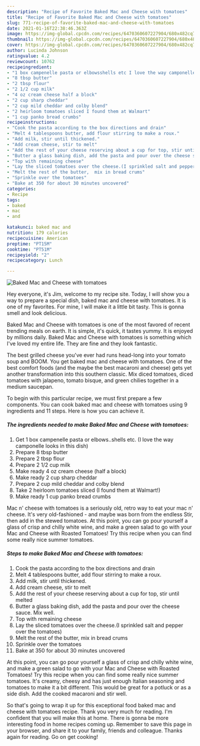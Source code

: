 ```yaml
---
description: "Recipe of Favorite Baked Mac and Cheese with tomatoes"
title: "Recipe of Favorite Baked Mac and Cheese with tomatoes"
slug: 771-recipe-of-favorite-baked-mac-and-cheese-with-tomatoes
date: 2021-01-16T22:38:46.363Z
image: https://img-global.cpcdn.com/recipes/6470360607227904/680x482cq70/baked-mac-and-cheese-with-tomatoes-recipe-main-photo.jpg
thumbnail: https://img-global.cpcdn.com/recipes/6470360607227904/680x482cq70/baked-mac-and-cheese-with-tomatoes-recipe-main-photo.jpg
cover: https://img-global.cpcdn.com/recipes/6470360607227904/680x482cq70/baked-mac-and-cheese-with-tomatoes-recipe-main-photo.jpg
author: Lucinda Johnson
ratingvalue: 4.2
reviewcount: 10762
recipeingredient:
- "1 box campenelle pasta or elbowsshells etc I love the way camponelle looks in this dish"
- "8 tbsp butter"
- "2 tbsp flour"
- "2 1/2 cup milk"
- "4 oz cream cheese half a block"
- "2 cup sharp cheddar"
- "2 cup mild cheddar and colby blend"
- "2 heirloom tomatoes sliced I found them at Walmart"
- "1 cup panko bread crumbs"
recipeinstructions:
- "Cook the pasta according to the box directions and drain"
- "Melt 4 tablespoons butter, add flour stirring to make a roux."
- "Add milk, stir until thickened."
- "Add cream cheese, stir to melt"
- "Add the rest of your cheese reserving about a cup for top, stir until melted"
- "Butter a glass baking dish, add the pasta and pour over the cheese sauce. Mix well."
- "Top with remaining cheese"
- "Lay the sliced tomatoes over the cheese.(I sprinkled salt and pepper over the tomatoes)"
- "Melt the rest of the butter,  mix in bread crums"
- "Sprinkle over the tomatoes"
- "Bake at 350 for about 30 minutes uncovered"
categories:
- Recipe
tags:
- baked
- mac
- and

katakunci: baked mac and 
nutrition: 179 calories
recipecuisine: American
preptime: "PT15M"
cooktime: "PT51M"
recipeyield: "2"
recipecategory: Lunch

---
```



![Baked Mac and Cheese with tomatoes](https://img-global.cpcdn.com/recipes/6470360607227904/680x482cq70/baked-mac-and-cheese-with-tomatoes-recipe-main-photo.jpg)

Hey everyone, it's Jim, welcome to my recipe site. Today, I will show you a way to prepare a special dish, baked mac and cheese with tomatoes. It is one of my favorites. For mine, I will make it a little bit tasty. This is gonna smell and look delicious.

Baked Mac and Cheese with tomatoes is one of the most favored of recent trending meals on earth. It is simple, it's quick, it tastes yummy. It is enjoyed by millions daily. Baked Mac and Cheese with tomatoes is something which I've loved my entire life. They are fine and they look fantastic.

The best grilled cheese you&#39;ve ever had runs head-long into your tomato soup and BOOM. You get baked mac and cheese with tomatoes. One of the best comfort foods (and the maybe the best macaroni and cheese) gets yet another transformation into this southern classic. Mix diced tomatoes, diced tomatoes with jalapeno, tomato bisque, and green chilies together in a medium saucepan.


To begin with this particular recipe, we must first prepare a few components. You can cook baked mac and cheese with tomatoes using 9 ingredients and 11 steps. Here is how you can achieve it.

<!--inarticleads1-->

##### The ingredients needed to make Baked Mac and Cheese with tomatoes:

1. Get 1 box campenelle pasta or elbows..shells etc. (I love the way camponelle looks in this dish)
1. Prepare 8 tbsp butter
1. Prepare 2 tbsp flour
1. Prepare 2 1/2 cup milk
1. Make ready 4 oz cream cheese (half a block)
1. Make ready 2 cup sharp cheddar
1. Prepare 2 cup mild cheddar and colby blend
1. Take 2 heirloom tomatoes sliced (I found them at Walmart!)
1. Make ready 1 cup panko bread crumbs


Mac n&#39; cheese with tomatoes is a seriously old, retro way to eat your mac n&#39; cheese. It&#39;s very old-fashioned - and maybe was born from the endless Stir, then add in the stewed tomatoes. At this point, you can go pour yourself a glass of crisp and chilly white wine, and make a green salad to go with your Mac and Cheese with Roasted Tomatoes! Try this recipe when you can find some really nice summer tomatoes. 

<!--inarticleads2-->

##### Steps to make Baked Mac and Cheese with tomatoes:

1. Cook the pasta according to the box directions and drain
1. Melt 4 tablespoons butter, add flour stirring to make a roux.
1. Add milk, stir until thickened.
1. Add cream cheese, stir to melt
1. Add the rest of your cheese reserving about a cup for top, stir until melted
1. Butter a glass baking dish, add the pasta and pour over the cheese sauce. Mix well.
1. Top with remaining cheese
1. Lay the sliced tomatoes over the cheese.(I sprinkled salt and pepper over the tomatoes)
1. Melt the rest of the butter,  mix in bread crums
1. Sprinkle over the tomatoes
1. Bake at 350 for about 30 minutes uncovered


At this point, you can go pour yourself a glass of crisp and chilly white wine, and make a green salad to go with your Mac and Cheese with Roasted Tomatoes! Try this recipe when you can find some really nice summer tomatoes. It&#39;s creamy, cheesy and has just enough Italian seasoning and tomatoes to make it a bit different. This would be great for a potluck or as a side dish. Add the cooked macaroni and stir well. 

So that's going to wrap it up for this exceptional food baked mac and cheese with tomatoes recipe. Thank you very much for reading. I'm confident that you will make this at home. There is gonna be more interesting food in home recipes coming up. Remember to save this page in your browser, and share it to your family, friends and colleague. Thanks again for reading. Go on get cooking!
